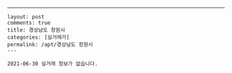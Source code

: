 ---
    layout: post
    comments: true
    title: 경상남도 창원시
    categories: [실거래가]
    permalink: /apt/경상남도 창원시
    ---

    2021-06-30 실거래 정보가 없습니다.

    